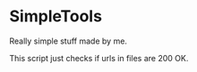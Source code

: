 # SimpleTools
Really simple stuff made by me.

This script just checks if urls in files are 200 OK.
